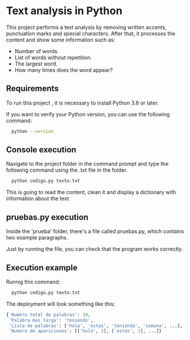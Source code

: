 
# Text analysis in Python

This project performs a text analysis by removing written accents,  punctuation marks and special characters. After that, it processes the content and show some information such as:


- Number of words.
- List of words without repetition.
- The largest word.
- How many times does the word appear?
 


## Requirements

To run this project , it is necessary to install Python 3.6 or later.

If you want to verify your Python version, you can use the following command:

```bash
  python --version
```



## Console execution

Navigate to the project folder in the command prompt and type the following command using the .txt file in the folder.

```bash
  python codigo.py texto.txt
```

This is going to read the content, clean it and display a dictionary with information about the text.

## pruebas.py execution

Inside the 'prueba' folder, there's a file called pruebas.py, which contains two example paragraphs.

Just by running the file, you can check that the program works correctly.




## Execution example

Runnig this command:
```bash
  python codigo.py texto.txt
```
The deployment will look something like this:

```python
{'Numero total de palabras': 10,
 'Palabra mas larga': 'teniendo',
 'Lista de palabras': ['hola', 'estas', 'teniendo', 'semana', ...],
 'Numero de apariciones': [['hola', 1], ['estas', 1], ...]}

```

